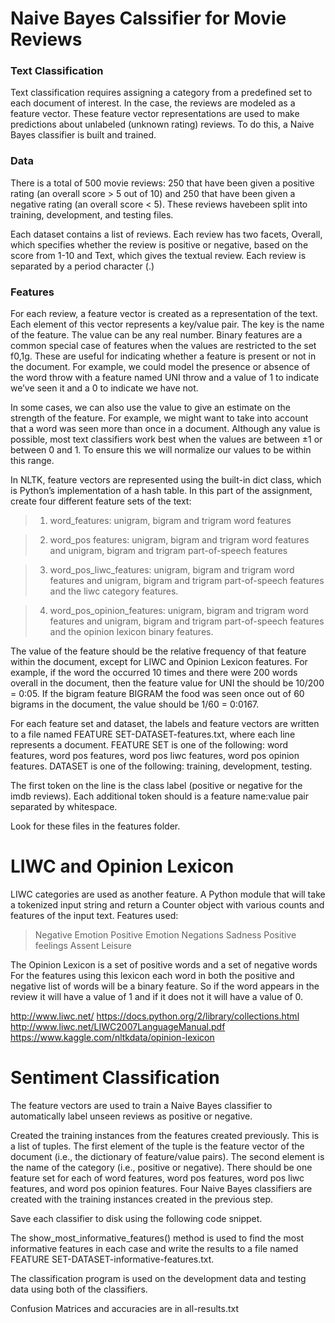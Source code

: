 # Naive Bayes Calssifier for Movie Reviews

### Text Classification
Text classification requires assigning a category from a predefined set to each document of interest. In the case,
the reviews are modeled as a feature vector. These feature vector representations are used to make predictions about unlabeled (unknown rating) reviews.
To do this, a Naive Bayes classifier is built and trained.

### Data  
There is a total of 500 movie reviews: 250 that have been given a positive rating (an overall score
\> 5 out of 10) and 250 that have been given a negative rating (an overall score < 5). 
These reviews havebeen split into training, development, and testing files. 

Each dataset contains a list of reviews. Each review has two facets, Overall, which specifies whether the
review is positive or negative, based on the score from 1-10 and Text, which gives the textual review. Each
review is separated by a period character (.)

### Features
For each review, a feature vector is created as a representation of the text. Each element of this vector represents
a key/value pair. The key is the name of the feature. The value can be any
real number. Binary features are a common special case of features when the values are restricted to the set
f0,1g. These are useful for indicating whether a feature is present or not in the document. For example, we
could model the presence or absence of the word throw with a feature named UNI throw and a value of 1 to
indicate we’ve seen it and a 0 to indicate we have not.

In some cases, we can also use the value to give an estimate on the strength of the feature. 
For example, we might want to take into account that a word was seen more than once in a document. Although any
value is possible, most text classifiers work best when the values are between ±1 or between 0 and 1. To
ensure this we will normalize our values to be within this range.

In NLTK, feature vectors are represented using the built-in dict class, which is Python’s implementation
of a hash table.
In this part of the assignment, create four different feature sets of the text:
>1. word_features: unigram, bigram and trigram word features

>2. word_pos features: unigram, bigram and trigram word features and unigram, bigram and trigram
part-of-speech features

>3. word_pos_liwc_features: unigram, bigram and trigram word features and unigram, bigram and trigram
part-of-speech features and the liwc category features.

>4. word_pos_opinion_features: unigram, bigram and trigram word features and unigram, bigram and
trigram part-of-speech features and the opinion lexicon binary features.

The value of the feature should be the relative frequency of that feature within the document,
except for LIWC and Opinion Lexicon features. 
For example, if the word the occurred 10 times and there were 200 words overall in the document, then the feature value for UNI the should be 10/200 = 0:05. 
If the bigram feature BIGRAM the food was seen once out of 60 bigrams in the document, the value should be 1/60 = 0:0167.


For each feature set and dataset, the labels and feature vectors are written to a file named
FEATURE SET-DATASET-features.txt, where each line represents a document. FEATURE SET
is one of the following: word features, word pos features, word pos liwc features,
word pos opinion features. 
DATASET is one of the following: training, development, testing.

The first token on the line is the class label (positive or negative for the imdb reviews). 
Each additional token should is a feature name:value pair separated by whitespace.

Look for these files in the features folder.

# LIWC and Opinion Lexicon
LIWC categories are used as another feature. A Python module that will take a tokenized input string and return a Counter
object with various counts and features of the input text. 
Features used:
> Negative Emotion
  Positive Emotion
  Negations
  Sadness
  Positive feelings
  Assent
  Leisure

The Opinion Lexicon is a set of positive words and a set of negative words For the features using this
lexicon each word in both the positive and negative list of words will be a binary feature. So if the word
appears in the review it will have a value of 1 and if it does not it will have a value of 0. 

http://www.liwc.net/ 
https://docs.python.org/2/library/collections.html 
http://www.liwc.net/LIWC2007LanguageManual.pdf 
https://www.kaggle.com/nltkdata/opinion-lexicon

# Sentiment Classification

The feature vectors are used to train a Naive Bayes classifier to automatically
label unseen reviews as positive or negative.


Created the training instances from the features created previously. 
This is a list of tuples. 
The first element of the tuple is the feature vector of the document (i.e., the dictionary
of feature/value pairs). 
The second element is the name of the category (i.e., positive or
negative). 
There should be one feature set for each of word features, word pos features,
word pos liwc features, and word pos opinion features.
Four Naive Bayes classifiers are created with the training instances created in the previous step.

Save each classifier to disk using the following code snippet.

The show_most_informative_features() method is used to find the most informative features in
each case and write the results to a file named FEATURE SET-DATASET-informative-features.txt.

The classification program is used on the development data and testing data using both of the classifiers.

Confusion Matrices and accuracies are in all-results.txt